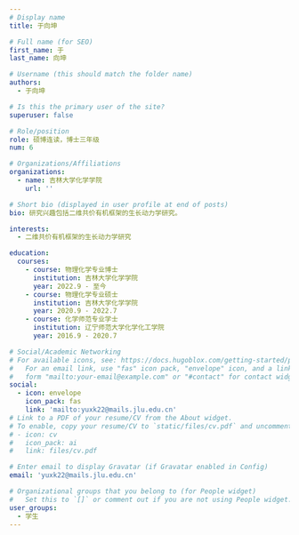 ```yaml
---
# Display name
title: 于向坤

# Full name (for SEO)
first_name: 于
last_name: 向坤

# Username (this should match the folder name)
authors:
  - 于向坤

# Is this the primary user of the site?
superuser: false

# Role/position
role: 硕博连读，博士三年级
num: 6

# Organizations/Affiliations
organizations:
  - name: 吉林大学化学学院
    url: ''

# Short bio (displayed in user profile at end of posts)
bio: 研究兴趣包括二维共价有机框架的生长动力学研究。

interests:
  - 二维共价有机框架的生长动力学研究

education:
  courses:
    - course: 物理化学专业博士
      institution: 吉林大学化学学院
      year: 2022.9 - 至今
    - course: 物理化学专业硕士
      institution: 吉林大学化学学院
      year: 2020.9 - 2022.7
    - course: 化学师范专业学士
      institution: 辽宁师范大学化学化工学院
      year: 2016.9 - 2020.7

# Social/Academic Networking
# For available icons, see: https://docs.hugoblox.com/getting-started/page-builder/#icons
#   For an email link, use "fas" icon pack, "envelope" icon, and a link in the
#   form "mailto:your-email@example.com" or "#contact" for contact widget.
social:
  - icon: envelope
    icon_pack: fas
    link: 'mailto:yuxk22@mails.jlu.edu.cn'
# Link to a PDF of your resume/CV from the About widget.
# To enable, copy your resume/CV to `static/files/cv.pdf` and uncomment the lines below.
# - icon: cv
#   icon_pack: ai
#   link: files/cv.pdf

# Enter email to display Gravatar (if Gravatar enabled in Config)
email: 'yuxk22@mails.jlu.edu.cn'

# Organizational groups that you belong to (for People widget)
#   Set this to `[]` or comment out if you are not using People widget.
user_groups:
  - 学生
---
```



